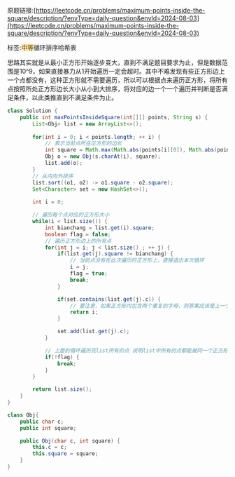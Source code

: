 原题链接:[https://leetcode.cn/problems/maximum-points-inside-the-square/description/?envType=daily-question&envId=2024-08-03](https://leetcode.cn/problems/maximum-points-inside-the-square/description/?envType=daily-question&envId=2024-08-03)

标签:<font style="background:#F6E1AC;color:#664900">中等</font><font style="background:#EFF0F0;color:#262626">循环</font><font style="background:#EFF0F0;color:#262626">排序</font><font style="background:#EFF0F0;color:#262626">哈希表</font>

思路其实就是从最小正方形开始逐步变大，直到不满足题目要求为止，但是数据范围是10^9，如果直接暴力从1开始遍历一定会超时。其中不难发现有些正方形边上一个点都没有，这种正方形就不需要遍历，所以可以根据点来遍历正方形，将所有点按照所处正方形边长大小从小到大排序，将对应的边一个一个遍历并判断是否满足条件，以此类推直到不满足条件为止。

```java
class Solution {
    public int maxPointsInsideSquare(int[][] points, String s) {
        List<Obj> list = new ArrayList<>();
        
        for(int i = 0; i < points.length; ++ i) {
            // 表示当前点所在正方形的边长
            int square = Math.max(Math.abs(points[i][0]), Math.abs(points[i][1]));
            Obj o = new Obj(s.charAt(i), square);
            list.add(o);
        }
        // 从内向外排序
        list.sort((o1, o2) -> o1.square - o2.square);
        Set<Character> set = new HashSet<>();
        
        int i = 0;

        // 遍历每个点对应的正方形大小
        while(i < list.size()) {
            int bianchang = list.get(i).square;
            boolean flag = false;
            // 遍历正方形边上的所有点
            for(int j = i; j < list.size() ; ++ j) {
                if(list.get(j).square != bianchang) {
                    // 当前点没有在此次遍历的正方形上，直接退出本次循环
                    i = j;
                    flag = true;
                    break;
                }

                if(set.contains(list.get(j).c)) {
                    // 要注意，如果正方形内包含两个重复的字母，则答案应该是上一个正方形中包含的点的数量，也就是i
                    return i;
                }

                set.add(list.get(j).c);
            }

            // 上面的循环遍历完list所有的点 说明list中所有的点都能被同一个正方形所包含
            if(!flag) {
                break;
            }
        }

        return list.size();
    }
}

class Obj{
    public char c;
    public int square;

    public Obj(char c, int square) {
        this.c = c;
        this.square = square;
    }
}
```

